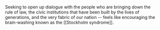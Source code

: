 Seeking to open up dialogue with the people who are bringing down the rule of law, the civic institutions that have been built by the lives of generations, and the very fabric of our nation -- feels like encouraging the brain-washing known as the [[Stockholm syndrome]].